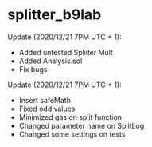 # splitter_b9lab

Update (2020/12/21 7PM UTC + 1):

- Added untested Spliiter Mult
- Added Analysis.sol
- Fix bugs

Update (2020/12/21 7PM UTC + 1):

- Insert safeMath
- Fixed odd values
- Minimized gas on split function
- Changed parameter name on SplitLog
- Changed some settings on tests
